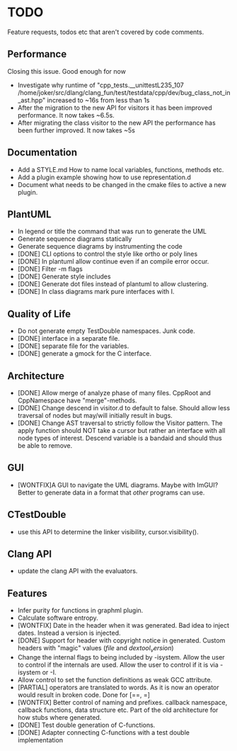 # TODO
Feature requests, todos etc that aren't covered by code comments.

## Performance
Closing this issue. Good enough for now

 - Investigate why runtime of "cpp_tests.__unittestL235_107 /home/joker/src/dlang/clang_fun/test/testdata/cpp/dev/bug_class_not_in_ast.hpp"
   increased to ~16s from less than 1s
 - After the migration to the new API for visitors it has been improved
   performance.
   It now takes ~6.5s.
 - After migrating the class visitor to the new API the performance has been
   further improved.
   It now takes ~5s

## Documentation
 - Add a STYLE.md
     How to name local variables, functions, methods etc.
 - Add a plugin example showing how to use representation.d
 - Document what needs to be changed in the cmake files to active a new plugin.

## PlantUML
 - In legend or title the command that was run to generate the UML
 - Generate sequence diagrams statically
 - Generate sequence diagrams by instrumenting the code
 - [DONE] CLI options to control the style like ortho or poly lines
 - [DONE] In plantuml allow continue even if an compile error occur.
 - [DONE] Filter -m flags
 - [DONE] Generate style includes
 - [DONE] Generate dot files instead of plantuml to allow clustering.
 - [DONE] In class diagrams mark pure interfaces with I.

## Quality of Life
 - Do not generate empty TestDouble namespaces. Junk code.
 - [DONE] interface in a separate file.
 - [DONE] separate file for the variables.
 - [DONE] generate a gmock for the C interface.

## Architecture
 - [DONE] Allow merge of analyze phase of many files.
    CppRoot and CppNamespace have "merge"-methods.
 - [DONE] Change descend in visitor.d to default to false. Should allow less traversal
   of nodes but may/will initially result in bugs.
 - [DONE] Change AST traversal to strictly follow the Visitor pattern. The apply
   function should NOT take a cursor but rather an interface with all node
   types of interest. Descend variable is a bandaid and should thus be able to
   remove.

## GUI
 - [WONTFIX]A GUI to navigate the UML diagrams. Maybe with ImGUI?
    Better to generate data in a format that _other_ programs can use.

## CTestDouble
 - use this API to determine the linker visibility, cursor.visibility().

## Clang API
 - update the clang API with the evaluators.

## Features
 - Infer purity for functions in graphml plugin.
 - Calculate software entropy.
 - [WONTFIX] Date in the header when it was generated.
    Bad idea to inject dates. Instead a version is injected.
 - [DONE] Support for header with copyright notice in generated.
    Custom headers with "magic" values ($file$ and $dextool_version$)
 - Change the internal flags to being included by -isystem.
    Allow the user to control if the internals are used.
    Allow the user to control if it is via -isystem or -I.
 - Allow control to set the function definitions as weak GCC attribute.
 - [PARTIAL] operators are translated to words. As it is now an operator would
   result in broken code.
   Done for [==, =]
 - [WONTFIX] Better control of naming and prefixes. callback namespace, callback
   functions, data structure etc.
   Part of the old architecture for how stubs where generated.
 - [DONE] Test double generation of C-functions.
 - [DONE] Adapter connecting C-functions with a test double implementation
